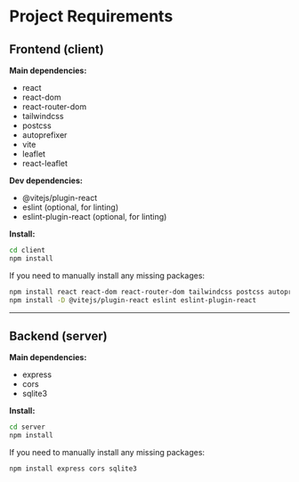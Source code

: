 # Project Requirements

## Frontend (client)

**Main dependencies:**
- react
- react-dom
- react-router-dom
- tailwindcss
- postcss
- autoprefixer
- vite
- leaflet
- react-leaflet

**Dev dependencies:**
- @vitejs/plugin-react
- eslint (optional, for linting)
- eslint-plugin-react (optional, for linting)

**Install:**
```sh
cd client
npm install
```

If you need to manually install any missing packages:
```sh
npm install react react-dom react-router-dom tailwindcss postcss autoprefixer vite leaflet react-leaflet
npm install -D @vitejs/plugin-react eslint eslint-plugin-react
```

---

## Backend (server)

**Main dependencies:**
- express
- cors
- sqlite3

**Install:**
```sh
cd server
npm install
```

If you need to manually install any missing packages:
```sh
npm install express cors sqlite3
``` 